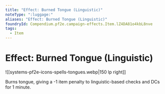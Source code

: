 ```yaml
---
title: "Effect: Burned Tongue (Linguistic)"
noteType: ":luggage:"
aliases: "Effect: Burned Tongue (Linguistic)"
foundryId: Compendium.pf2e.campaign-effects.Item.lZ4DA81o4kbL8nve
tags:
  - Item
---
```


# Effect: Burned Tongue (Linguistic)
![[systems-pf2e-icons-spells-tongues.webp|150 lp right]]

Burns tongue, giving a -1 item penalty to linguistic-based checks and DCs for 1 minute.
